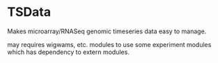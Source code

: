 # TSData

Makes microarray/RNASeq genomic timeseries data easy to manage.

may requires wigwams, etc. modules to use some experiment modules which has dependency to extern modules.
